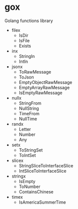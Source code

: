 gox
===

Golang functions library

- filex
  - IsDir
  - IsFile
  - Exists
- inx
  - StringIn
  - IntIn
- jsonx
    - ToRawMessage
    - ToJson
    - EmptyObjectRawMessage
    - EmptyArrayRawMessage
    - IsEmptyRawMessage
- nullx
    - StringFrom
    - NullString
    - TimeFrom
    - NullTime
- randx
  - Letter
  - Number
  - Any
- setx
  - ToStringSet
  - ToIntSet
- slicex
  - StringSliceToInterfaceSlice
  - IntSliceToInterfaceSlice
- stringx
  - IsEmpty
  - ToNumber
  - ContainsChinese
- timex
  - IsAmericaSummerTime